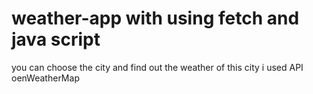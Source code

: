 # weather-app with using fetch and  java script
you can choose the city and find out the weather of this city
i used API oenWeatherMap
